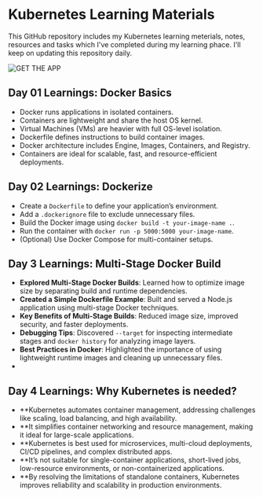# Kubernetes Learning Materials
This GitHub repository includes my Kubernetes learning meterials, notes, resources and tasks which I've completed during my learning phace. I'll keep on updating this repository daily.

![GET THE APP](https://github.com/user-attachments/assets/0025f416-c53f-4fc0-8e9e-f9531284dd8c)

## Day 01 Learnings: Docker Basics

* Docker runs applications in isolated containers.
* Containers are lightweight and share the host OS kernel.
* Virtual Machines (VMs) are heavier with full OS-level isolation.
* Dockerfile defines instructions to build container images.
* Docker architecture includes Engine, Images, Containers, and Registry.
* Containers are ideal for scalable, fast, and resource-efficient deployments.

## Day 02 Learnings: Dockerize
- Create a `Dockerfile` to define your application’s environment.
- Add a `.dockerignore` file to exclude unnecessary files.
- Build the Docker image using `docker build -t your-image-name .`.
- Run the container with `docker run -p 5000:5000 your-image-name`.
- (Optional) Use Docker Compose for multi-container setups.

## Day 3 Learnings: Multi-Stage Docker Build

- **Explored Multi-Stage Docker Builds**: Learned how to optimize image size by separating build and runtime dependencies.
- **Created a Simple Dockerfile Example**: Built and served a Node.js application using multi-stage Docker techniques.
- **Key Benefits of Multi-Stage Builds**: Reduced image size, improved security, and faster deployments.
- **Debugging Tips**: Discovered `--target` for inspecting intermediate stages and `docker history` for analyzing image layers.
- **Best Practices in Docker**: Highlighted the importance of using lightweight runtime images and cleaning up unnecessary files.
- 
## Day 4 Learnings: Why Kubernetes is needed?

- **Kubernetes automates container management, addressing challenges like scaling, load balancing, and high availability.
- **It simplifies container networking and resource management, making it ideal for large-scale applications.
- **Kubernetes is best used for microservices, multi-cloud deployments, CI/CD pipelines, and complex distributed apps.
- **It’s not suitable for single-container applications, short-lived jobs, low-resource environments, or non-containerized applications.
- **By resolving the limitations of standalone containers, Kubernetes improves reliability and scalability in production environments.
